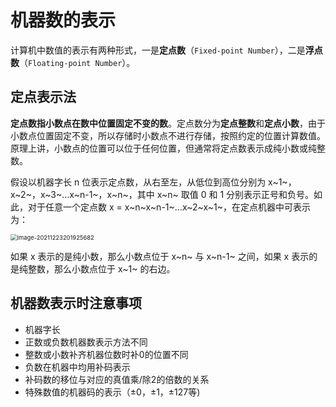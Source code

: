 # 机器数的表示

计算机中数值的表示有两种形式，一是**定点数**（`Fixed-point Number`），二是**浮点数**（`Floating-point Number`）。

## 定点表示法

​	**定点数指小数点在数中位置固定不变的数**。定点数分为**定点整数**和**定点小数**，由于小数点位置固定不变，所以存储时小数点不进行存储，按照约定的位置计算数值。原理上讲，小数点的位置可以位于任何位置，但通常将定点数表示成纯小数或纯整数。

假设以机器字长 n 位表示定点数，从右至左，从低位到高位分别为 x~1~，x~2~，x~3~…x~n-1~，x~n~，其中 x~n~ 取值 0 和 1 分别表示正号和负号。如此，对于任意一个定点数 x = x~n~x~n-1~…x~2~x~1~，在定点机器中可表示为：

<img src="https://cdn.jsdelivr.net/gh/letengzz/Two-C/img/PM/First/image-20211223201925682.png" alt="image-20211223201925682" style="zoom:67%;" />

如果 x 表示的是纯小数，那么小数点位于 x~n~ 与 x~n-1~ 之间，如果 x 表示的是纯整数，那么小数点位于 x~1~ 的右边。

## 机器数表示时注意事项

- 机器字长
- 正数或负数机器数表示方法不同
- 整数或小数补齐机器位数时补0的位置不同
- 负数在机器中均用补码表示
- 补码数的移位与对应的真值乘/除2的倍数的关系
- 特殊数值的机器码的表示（±0，±1，±127等)
